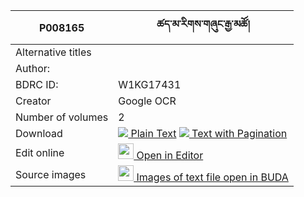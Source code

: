 |P008165|ཚད་མ་རིགས་གཞུང་རྒྱ་མཚོ། 
|---	   |---	
|Alternative titles  |
|Author:| 
|BDRC ID:  | W1KG17431
|Creator | Google OCR
|Number of volumes | 2
Download | [![](https://img.icons8.com/color/20/000000/txt.png) Plain Text](https://github.com/ta4tsering/P008165/releases/download/v102/P008165_base.zip)   [![](https://img.icons8.com/color/20/000000/txt.png) Text with Pagination](https://github.com/ta4tsering/P008165/releases/download/v102/P008165_hfml.zip)
|Edit online | [<img width="25" src="https://img.icons8.com/color/25/000000/edit-property.png"> Open in Editor](http://editor.openpecha.org/P008165)
|Source images | [<img width="25" src="https://library.bdrc.io/icons/BUDA-small.svg"> Images of text file open in BUDA](https://library.bdrc.io/show/bdr:W1KG17431)